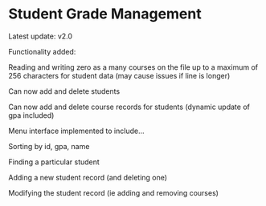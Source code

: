 # Student Grade Management

Latest update: v2.0

Functionality added: 

Reading and writing zero as a many courses on the file up to a maximum of 256 characters for student data (may cause issues if line is longer)

Can now add and delete students

Can now add and delete course records for students (dynamic update of gpa included)

Menu interface implemented to include...

Sorting by id, gpa, name

Finding a particular student

Adding a new student record (and deleting one)

Modifying the student record (ie adding and removing courses)
